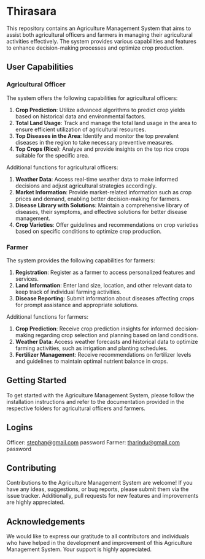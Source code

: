 # Thirasara

This repository contains an Agriculture Management System that aims to assist both agricultural officers and farmers in managing their agricultural activities effectively. The system provides various capabilities and features to enhance decision-making processes and optimize crop production.

## User Capabilities

### Agricultural Officer

The system offers the following capabilities for agricultural officers:

1. **Crop Prediction**: Utilize advanced algorithms to predict crop yields based on historical data and environmental factors.
2. **Total Land Usage**: Track and manage the total land usage in the area to ensure efficient utilization of agricultural resources.
3. **Top Diseases in the Area**: Identify and monitor the top prevalent diseases in the region to take necessary preventive measures.
4. **Top Crops (Rice)**: Analyze and provide insights on the top rice crops suitable for the specific area.

Additional functions for agricultural officers:

1. **Weather Data**: Access real-time weather data to make informed decisions and adjust agricultural strategies accordingly.
2. **Market Information**: Provide market-related information such as crop prices and demand, enabling better decision-making for farmers.
3. **Disease Library with Solutions**: Maintain a comprehensive library of diseases, their symptoms, and effective solutions for better disease management.
4. **Crop Varieties**: Offer guidelines and recommendations on crop varieties based on specific conditions to optimize crop production.

### Farmer

The system provides the following capabilities for farmers:

1. **Registration**: Register as a farmer to access personalized features and services.
2. **Land Information**: Enter land size, location, and other relevant data to keep track of individual farming activities.
3. **Disease Reporting**: Submit information about diseases affecting crops for prompt assistance and appropriate solutions.

Additional functions for farmers:

1. **Crop Prediction**: Receive crop prediction insights for informed decision-making regarding crop selection and planning based on land conditions.
2. **Weather Data**: Access weather forecasts and historical data to optimize farming activities, such as irrigation and planting schedules.
3. **Fertilizer Management**: Receive recommendations on fertilizer levels and guidelines to maintain optimal nutrient balance in crops.

## Getting Started

To get started with the Agriculture Management System, please follow the installation instructions and refer to the documentation provided in the respective folders for agricultural officers and farmers.

## Logins

Officer: 
stephan@gmail.com
password
Farmer: 
tharindu@gmail.com 
password

## Contributing

Contributions to the Agriculture Management System are welcome! If you have any ideas, suggestions, or bug reports, please submit them via the issue tracker. Additionally, pull requests for new features and improvements are highly appreciated.

## Acknowledgements

We would like to express our gratitude to all contributors and individuals who have helped in the development and improvement of this Agriculture Management System. Your support is highly appreciated.
